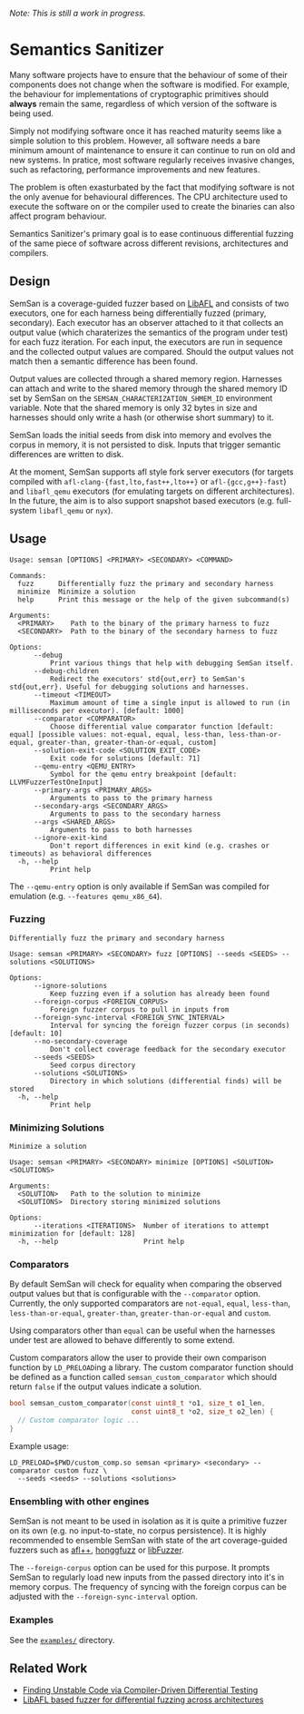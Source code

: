 *Note: This is still a work in progress.*

# Semantics Sanitizer

Many software projects have to ensure that the behaviour of some of their
components does not change when the software is modified. For example, the
behaviour for implementations of cryptographic primitives should **always**
remain the same, regardless of which version of the software is being used.

Simply not modifying software once it has reached maturity seems like a simple
solution to this problem. However, all software needs a bare minimum amount of
maintenance to ensure it can continue to run on old and new systems. In
pratice, most software regularly receives invasive changes, such as
refactoring, performance improvements and new features.

The problem is often exasturbated by the fact that modifying software is not
the only avenue for behavioural differences. The CPU architecture used to
execute the software on or the compiler used to create the binaries can also
affect program behaviour.

Semantics Sanitizer's primary goal is to ease continuous differential fuzzing
of the same piece of software across different revisions, architectures and
compilers.

## Design

SemSan is a coverage-guided fuzzer based on
[LibAFL](https://github.com/AFLplusplus/LibAFL) and consists of two executors,
one for each harness being differentially fuzzed (primary, secondary). Each
executor has an observer attached to it that collects an output value (which
charaterizes the semantics of the program under test) for each fuzz iteration.
For each input, the executors are run in sequence and the collected output
values are compared. Should the output values not match then a semantic
difference has been found.

Output values are collected through a shared memory region. Harnesses can
attach and write to the shared memory through the shared memory ID set by
SemSan on the `SEMSAN_CHARACTERIZATION_SHMEM_ID` environment variable. Note
that the shared memory is only 32 bytes in size and harnesses should only write
a hash (or otherwise short summary) to it.

SemSan loads the initial seeds from disk into memory and evolves the corpus in
memory, it is not persisted to disk. Inputs that trigger semantic differences
are written to disk.

At the moment, SemSan supports afl style fork server executors (for targets
compiled with `afl-clang-{fast,lto,fast++,lto++}` or `afl-{gcc,g++}-fast`) and
`libafl_qemu` executors (for emulating targets on different architectures). In
the future, the aim is to also support snapshot based executors (e.g.
full-system `libafl_qemu` or `nyx`).

## Usage

```
Usage: semsan [OPTIONS] <PRIMARY> <SECONDARY> <COMMAND>

Commands:
  fuzz      Differentially fuzz the primary and secondary harness
  minimize  Minimize a solution
  help      Print this message or the help of the given subcommand(s)

Arguments:
  <PRIMARY>    Path to the binary of the primary harness to fuzz
  <SECONDARY>  Path to the binary of the secondary harness to fuzz

Options:
      --debug
          Print various things that help with debugging SemSan itself.
      --debug-children
          Redirect the executors' std{out,err} to SemSan's std{out,err}. Useful for debugging solutions and harnesses.
      --timeout <TIMEOUT>
          Maximum amount of time a single input is allowed to run (in milliseconds per executor). [default: 1000]
      --comparator <COMPARATOR>
          Choose differential value comparator function [default: equal] [possible values: not-equal, equal, less-than, less-than-or-equal, greater-than, greater-than-or-equal, custom]
      --solution-exit-code <SOLUTION_EXIT_CODE>
          Exit code for solutions [default: 71]
      --qemu-entry <QEMU_ENTRY>
          Symbol for the qemu entry breakpoint [default: LLVMFuzzerTestOneInput]
      --primary-args <PRIMARY_ARGS>
          Arguments to pass to the primary harness
      --secondary-args <SECONDARY_ARGS>
          Arguments to pass to the secondary harness
      --args <SHARED_ARGS>
          Arguments to pass to both harnesses
      --ignore-exit-kind
          Don't report differences in exit kind (e.g. crashes or timeouts) as behavioral differences
  -h, --help
          Print help
```

The `--qemu-entry` option is only available if SemSan was compiled for
emulation (e.g. `--features qemu_x86_64`).

### Fuzzing

```
Differentially fuzz the primary and secondary harness

Usage: semsan <PRIMARY> <SECONDARY> fuzz [OPTIONS] --seeds <SEEDS> --solutions <SOLUTIONS>

Options:
      --ignore-solutions
          Keep fuzzing even if a solution has already been found
      --foreign-corpus <FOREIGN_CORPUS>
          Foreign fuzzer corpus to pull in inputs from
      --foreign-sync-interval <FOREIGN_SYNC_INTERVAL>
          Interval for syncing the foreign fuzzer corpus (in seconds) [default: 10]
      --no-secondary-coverage
          Don't collect coverage feedback for the secondary executor
      --seeds <SEEDS>
          Seed corpus directory
      --solutions <SOLUTIONS>
          Directory in which solutions (differential finds) will be stored
  -h, --help
          Print help
```

### Minimizing Solutions

```
Minimize a solution

Usage: semsan <PRIMARY> <SECONDARY> minimize [OPTIONS] <SOLUTION> <SOLUTIONS>

Arguments:
  <SOLUTION>   Path to the solution to minimize
  <SOLUTIONS>  Directory storing minimized solutions

Options:
      --iterations <ITERATIONS>  Number of iterations to attempt minimization for [default: 128]
  -h, --help                     Print help
```

### Comparators

By default SemSan will check for equality when comparing the observed output
values but that is configurable with the `--comparator` option. Currently, the
only supported comparators are `not-equal`, `equal`, `less-than`,
`less-than-or-equal`, `greater-than`, `greater-than-or-equal` and `custom`.

Using comparators other than `equal` can be useful when the harnesses under
test are allowed to behave differently to some extend.

Custom comparators allow the user to provide their own comparison function by
`LD_PRELOAD`ing a library. The custom comparator function should be defined as
a function called `semsan_custom_comparator` which should return `false` if the
output values indicate a solution.

```C
bool semsan_custom_comparator(const uint8_t *o1, size_t o1_len,
                              const uint8_t *o2, size_t o2_len) {
  // Custom comparator logic ...
}
```

Example usage:

```
LD_PRELOAD=$PWD/custom_comp.so semsan <primary> <secondary> --comparator custom fuzz \
  --seeds <seeds> --solutions <solutions>
```

### Ensembling with other engines

SemSan is not meant to be used in isolation as it is quite a primitive fuzzer
on its own (e.g. no input-to-state, no corpus persistence). It is highly
recommended to ensemble SemSan with state of the art coverage-guided fuzzers
such as [afl++](https://github.com/AFLplusplus/AFLplusplus),
[honggfuzz](https://github.com/google/honggfuzz) or
[libFuzzer](https://www.llvm.org/docs/LibFuzzer.html).

The `--foreign-corpus` option can be used for this purpose. It prompts SemSan
to regularly load new inputs from the passed directory into it's in memory
corpus. The frequency of syncing with the foreign corpus can be adjusted with
the `--foreign-sync-interval` option.

### Examples

See the [`examples/`](examples/) directory.

## Related Work

* [Finding Unstable Code via Compiler-Driven Differential
  Testing](https://shao-hua-li.github.io/assets/pdf/2023_asplos_compdiff.pdf)
* [LibAFL based fuzzer for differential fuzzing across
  architectures](https://github.com/dergoegge/libdimpl)
